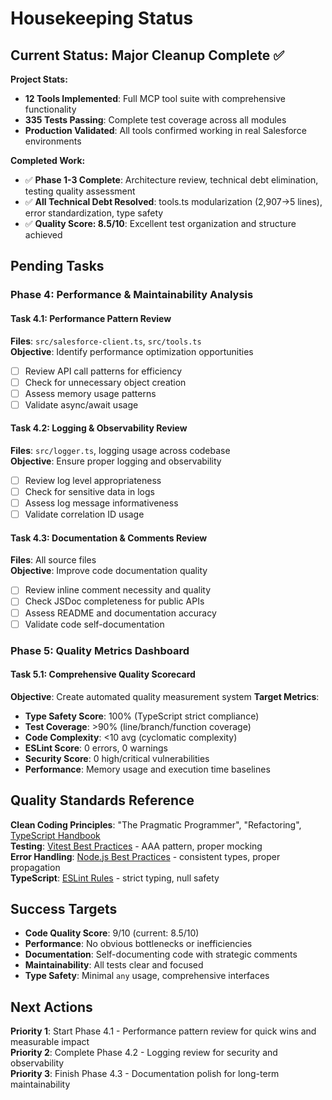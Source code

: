 <!--
Copyright (C) 2025 Ontic. Pte. Ltd. (realfast.ai)
Use of this software is governed by the Business Source License included in the LICENSE.TXT file and at www.mariadb.com/bsl11.
-->

# Housekeeping Status

## Current Status: Major Cleanup Complete ✅

**Project Stats:**
- **12 Tools Implemented**: Full MCP tool suite with comprehensive functionality  
- **335 Tests Passing**: Complete test coverage across all modules
- **Production Validated**: All tools confirmed working in real Salesforce environments

**Completed Work:**
- ✅ **Phase 1-3 Complete**: Architecture review, technical debt elimination, testing quality assessment
- ✅ **All Technical Debt Resolved**: tools.ts modularization (2,907→5 lines), error standardization, type safety
- ✅ **Quality Score: 8.5/10**: Excellent test organization and structure achieved

## Pending Tasks

### Phase 4: Performance & Maintainability Analysis

#### Task 4.1: Performance Pattern Review
**Files**: `src/salesforce-client.ts`, `src/tools.ts`  
**Objective**: Identify performance optimization opportunities
- [ ] Review API call patterns for efficiency
- [ ] Check for unnecessary object creation
- [ ] Assess memory usage patterns  
- [ ] Validate async/await usage

#### Task 4.2: Logging & Observability Review
**Files**: `src/logger.ts`, logging usage across codebase  
**Objective**: Ensure proper logging and observability
- [ ] Review log level appropriateness
- [ ] Check for sensitive data in logs
- [ ] Assess log message informativeness
- [ ] Validate correlation ID usage

#### Task 4.3: Documentation & Comments Review
**Files**: All source files  
**Objective**: Improve code documentation quality
- [ ] Review inline comment necessity and quality
- [ ] Check JSDoc completeness for public APIs
- [ ] Assess README and documentation accuracy
- [ ] Validate code self-documentation

### Phase 5: Quality Metrics Dashboard

#### Task 5.1: Comprehensive Quality Scorecard
**Objective**: Create automated quality measurement system
**Target Metrics**:
- **Type Safety Score**: 100% (TypeScript strict compliance)
- **Test Coverage**: >90% (line/branch/function coverage)
- **Code Complexity**: <10 avg (cyclomatic complexity)
- **ESLint Score**: 0 errors, 0 warnings
- **Security Score**: 0 high/critical vulnerabilities
- **Performance**: Memory usage and execution time baselines

## Quality Standards Reference

**Clean Coding Principles**: "The Pragmatic Programmer", "Refactoring", [TypeScript Handbook](https://www.typescriptlang.org/docs/)  
**Testing**: [Vitest Best Practices](https://vitest.dev/guide/best-practices.html) - AAA pattern, proper mocking  
**Error Handling**: [Node.js Best Practices](https://nodejs.org/en/docs/guides/error-handling/) - consistent types, proper propagation  
**TypeScript**: [ESLint Rules](https://typescript-eslint.io/rules/) - strict typing, null safety

## Success Targets

- **Code Quality Score**: 9/10 (current: 8.5/10)
- **Performance**: No obvious bottlenecks or inefficiencies  
- **Documentation**: Self-documenting code with strategic comments
- **Maintainability**: All tests clear and focused
- **Type Safety**: Minimal `any` usage, comprehensive interfaces

## Next Actions

**Priority 1**: Start Phase 4.1 - Performance pattern review for quick wins and measurable impact  
**Priority 2**: Complete Phase 4.2 - Logging review for security and observability  
**Priority 3**: Finish Phase 4.3 - Documentation polish for long-term maintainability